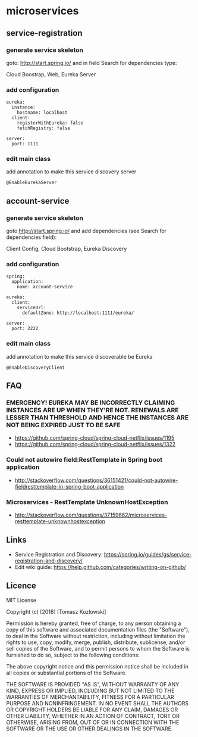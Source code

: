 # microservices
## service-registration
### generate service skeleton
goto: http://start.spring.io/ and in field Search for dependencies type:

Cloud Boostrap, Web, Eureka Server

### add configuration
```
eureka:
  instance:
    hostname: localhost
  client:
    registerWithEureka: false
    fetchRegistry: false

server:
  port: 1111
```

### edit main class
add annotation to make this service discovery server
```
@EnableEurekaServer
```

## account-service
### generate service skeleton
goto http://start.spring.io/ and add dependencies (see Search for dependencies field):

Client Config, Cloud Bootstrap, Eureka Discovery

### add configuration
```
spring:
  application:
    name: account-service

eureka:
  client:
    serviceUrl:
      defaultZone: http://localhost:1111/eureka/

server:
  port: 2222
```

### edit main class
add annotation to make this service discoverable be Eureka
```
@EnableDiscoveryClient
```

## FAQ

### EMERGENCY! EUREKA MAY BE INCORRECTLY CLAIMING INSTANCES ARE UP WHEN THEY'RE NOT. RENEWALS ARE LESSER THAN THRESHOLD AND HENCE THE INSTANCES ARE NOT BEING EXPIRED JUST TO BE SAFE
- https://github.com/spring-cloud/spring-cloud-netflix/issues/1195
- https://github.com/spring-cloud/spring-cloud-netflix/issues/1322

### Could not autowire field:RestTemplate in Spring boot application
- http://stackoverflow.com/questions/36151421/could-not-autowire-fieldresttemplate-in-spring-boot-application

### Microservices - RestTemplate UnknownHostException
- http://stackoverflow.com/questions/37159662/microservices-resttemplate-unknownhostexception

## Links
- Service Registration and Discovery: https://spring.io/guides/gs/service-registration-and-discovery/
- Edit wiki guide: https://help.github.com/categories/writing-on-github/

## Licence

MIT License

Copyright (c) [2016] [Tomasz Kozlowski]

Permission is hereby granted, free of charge, to any person obtaining a copy
of this software and associated documentation files (the "Software"), to deal
in the Software without restriction, including without limitation the rights
to use, copy, modify, merge, publish, distribute, sublicense, and/or sell
copies of the Software, and to permit persons to whom the Software is
furnished to do so, subject to the following conditions:

The above copyright notice and this permission notice shall be included in all
copies or substantial portions of the Software.

THE SOFTWARE IS PROVIDED "AS IS", WITHOUT WARRANTY OF ANY KIND, EXPRESS OR
IMPLIED, INCLUDING BUT NOT LIMITED TO THE WARRANTIES OF MERCHANTABILITY,
FITNESS FOR A PARTICULAR PURPOSE AND NONINFRINGEMENT. IN NO EVENT SHALL THE
AUTHORS OR COPYRIGHT HOLDERS BE LIABLE FOR ANY CLAIM, DAMAGES OR OTHER
LIABILITY, WHETHER IN AN ACTION OF CONTRACT, TORT OR OTHERWISE, ARISING FROM,
OUT OF OR IN CONNECTION WITH THE SOFTWARE OR THE USE OR OTHER DEALINGS IN THE
SOFTWARE.
